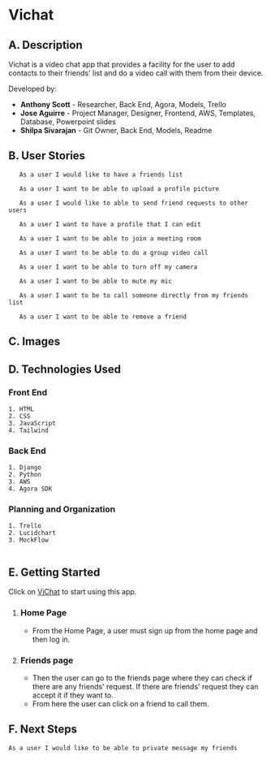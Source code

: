 # Vichat
## A. Description
   Vichat is a video chat app that provides a facility for the user to add contacts to their friends' list and do a video call with them from their device.
   
Developed by: 
- **Anthony Scott** - Researcher, Back End, Agora, Models, Trello
- **Jose Aguirre** - Project Manager, Designer, Frontend, AWS, Templates, Database, Powerpoint slides
- **Shilpa Sivarajan** - Git Owner, Back End, Models, Readme
   
## B. User Stories
```
   As a user I would like to have a friends list
	 
   As a user I want to be able to upload a profile picture
	 
   As a user I would like to able to send friend requests to other users
	 
   As a user I want to have a profile that I can edit
	 
   As a user I want to be able to join a meeting room
	 
   As a user I want to be able to do a group video call
	 
   As a user I want to be able to turn off my camera
	 
   As a user I want to be able to mute my mic
	 
   As a user I want to be to call someone directly from my friends list
   
   As a user I want to be able to remove a friend
 ```     
## C. Images

## D. Technologies Used
### Front End
```
1. HTML
2. CSS
3. JavaScript
4. Tailwind
```
### Back End
```
1. Django 
2. Python
3. AWS
4. Agora SDK
```
### Planning and Organization
```
1. Trello
2. Lucidchart
3. MockFlow
 
```

## E. Getting Started
Click on [ViChat](https://vichat-messaging.herokuapp.com/) to start using this app. 
1) ### Home Page 
	- From the Home Page, a user must sign up from the home page and then log in. 
2) ### Friends page
	- Then the user can go to the friends page where they can check if there are any friends' request. If there are friends' request they can accept it if they want to. 
	- From here the user can click on a friend to call them. 

## F. Next Steps
```
As a user I would like to be able to private message my friends
```			
